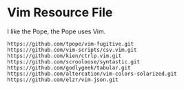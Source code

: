 Vim Resource File
=================

I like the Pope, the Pope uses Vim.

    https://github.com/tpope/vim-fugitive.git
    https://github.com/vim-scripts/csv.vim.git
    https://github.com/kien/ctrlp.vim.git
    https://github.com/scrooloose/syntastic.git
    https://github.com/godlygeek/tabular.git
    https://github.com/altercation/vim-colors-solarized.git
    https://github.com/elzr/vim-json.git

